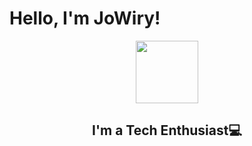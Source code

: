 # Hello, I'm JoWiry! 
<Center> <img src=https://user-images.githubusercontent.com/71900299/225784472-f1eb0af5-d847-47a2-8de1-39f5eb509140.gif  width=100px height=100> <Center>

## I'm a Tech Enthusiast💻

